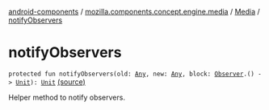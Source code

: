 [android-components](../../index.md) / [mozilla.components.concept.engine.media](../index.md) / [Media](index.md) / [notifyObservers](./notify-observers.md)

# notifyObservers

`protected fun notifyObservers(old: `[`Any`](https://kotlinlang.org/api/latest/jvm/stdlib/kotlin/-any/index.html)`, new: `[`Any`](https://kotlinlang.org/api/latest/jvm/stdlib/kotlin/-any/index.html)`, block: `[`Observer`](-observer/index.md)`.() -> `[`Unit`](https://kotlinlang.org/api/latest/jvm/stdlib/kotlin/-unit/index.html)`): `[`Unit`](https://kotlinlang.org/api/latest/jvm/stdlib/kotlin/-unit/index.html) [(source)](https://github.com/mozilla-mobile/android-components/blob/master/components/concept/engine/src/main/java/mozilla/components/concept/engine/media/Media.kt#L206)

Helper method to notify observers.

